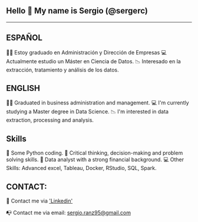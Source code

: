 ## Hello :wave: My name is Sergio (@sergerc) 
---

## ESPAÑOL

:office_worker: Estoy graduado en Administración y Dirección de Empresas
:computer: Actualmente estudio un Máster en Ciencia de Datos.
:chart_with_downwards_trend: Interesado en la extracción, tratamiento y análisis de los datos. 

## ENGLISH

:office_worker: Graduated in business administration and management. 
:computer: I'm currently studying a Master degree in Data Science. 
:chart_with_downwards_trend: I'm interested in data extraction, processing and analysis.

## Skills

:snake: Some Python coding. 
:monocle_face: Critical thinking, decision-making and problem solving skills.
:handshake: Data analyst with a strong financial background. 
:computer: Other Skills: Advanced excel, Tableau, Docker, RStudio, SQL, Spark. 

## CONTACT: 

:link: Contact me via ['Linkedin'](https://www.linkedin.com/in/sergio-ranz-casado-3318b713a/)

:mailbox_with_no_mail: Contact me via email: sergio.ranz95@gmail.com
